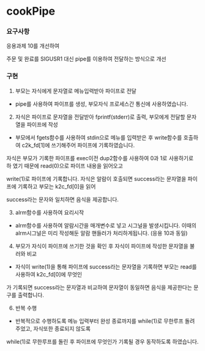 # cookPipe

<h3>요구사항</h3>

응용과제 10를 개선하여

주문 및 완료를 SIGUSR1 대신 pipe를 이용하여 전달하는 방식으로 개선 

<h3>구현</h3>

1. 부모는 자식에게 문자열로 메뉴입력받아 파이프로 전달

- pipe를 사용하여 파이프를 생성, 부모자식 프로세스간 통신에 사용하였습니다.

2. 자식은 파이프로 문자열을 전달받아 fprintf(stderr)로 출력, 부모에게 전달할 문자열을 파이프에 작성

- 부모에서 fgets함수를 사용하여 stdin으로 메뉴를 입력받은 후 write함수를 호출하여 c2k_fd[1]에 쓰기해주어 파이프에 기록하였습니다.

자식은 부모가 기록한 파이프를 exec이전 dup2함수를 사용하여 0과 1로 사용하기로 하 였기 때문에 read(0)으로 파이프 내용을 읽어오고

write(1)로 파이프에 기록합니다. 자식은 알람이 호출되면 success라는 문자열을 파이프에 기록하고 부모는 k2c_fd[0]을 읽어

success라는 문자와 일치하면 음식을 제공합니다.

3. alrm함수를 사용하여 요리시작

- alrm함수를 사용하여 알람시간을 매개변수로 넣고 시그널을 발생시킵니다. 이때의 alrm시그널은 미리 작성해둔 알람 핸들러가 처리하게됩니다. (응용 10과 동일)

4. 부모가 자식이 파이프에 쓰기한 것을 확인 후 자식이 파이프에 작성한 문자열을 불러와 비교

- 자식이 write(1)을 통해 파이프에 success라는 문자열을 기록하면 부모는 read를 사용하여 k2c_fd[0]에 무엇인

가 기록되면 success라는 문자열과 비교하여 문자열이 동일하면 음식을 제공한다는 문구를 출력합니다.

6. 반복 수행

- 반복적으로 수행하도록 메뉴 입력부터 완성 종료까지를 while(1)로 무한루프 돌려주었고, 자식또한 종료되지 않도록

while(1)로 무한루프를 돌린 후 파이프에 무엇인가 기록될 경우 동작하도록 하였습니다.
